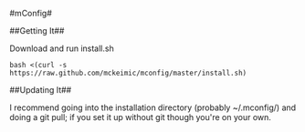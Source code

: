 #mConfig#

##Getting It##

Download and run install.sh

    bash <(curl -s https://raw.github.com/mckeimic/mconfig/master/install.sh)

##Updating It##

I recommend going into the installation directory (probably ~/.mconfig/) and doing a git pull; if you set it up without git though you're on your own.

